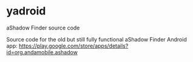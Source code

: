 # yadroid
aShadow Finder source code

Source code for the old but still fully functional aShadow Finder Android app:
https://play.google.com/store/apps/details?id=org.andamobile.ashadow
